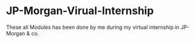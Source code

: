 # JP-Morgan-Virual-Internship
These all Modules has been done by me during my virtual internship in JP-Morgan &amp; co.
